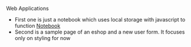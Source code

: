 Web Applications 
  - First one is just a notebook which uses local storage with javascript to function
  <a href="note-pad">Notebook</a>
  - Second is a sample page of an eshop and a new user form. It focuses only on styling for now
